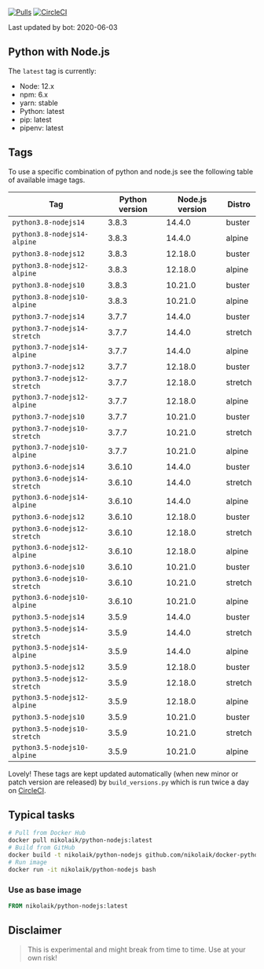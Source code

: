 [![Pulls](https://img.shields.io/docker/pulls/nikolaik/python-nodejs.svg?style=flat-square)](https://hub.docker.com/r/nikolaik/python-nodejs/)
[![CircleCI](https://img.shields.io/circleci/project/github/nikolaik/docker-python-nodejs.svg?style=flat-square)](https://circleci.com/gh/nikolaik/docker-python-nodejs)

Last updated by bot: 2020-06-03

## Python with Node.js
The `latest` tag is currently:

- Node: 12.x
- npm: 6.x
- yarn: stable
- Python: latest
- pip: latest
- pipenv: latest

## Tags
To use a specific combination of python and node.js see the following table of available image tags.

Tag | Python version | Node.js version | Distro
--- | --- | --- | ---
`python3.8-nodejs14` | 3.8.3 | 14.4.0 | buster
`python3.8-nodejs14-alpine` | 3.8.3 | 14.4.0 | alpine
`python3.8-nodejs12` | 3.8.3 | 12.18.0 | buster
`python3.8-nodejs12-alpine` | 3.8.3 | 12.18.0 | alpine
`python3.8-nodejs10` | 3.8.3 | 10.21.0 | buster
`python3.8-nodejs10-alpine` | 3.8.3 | 10.21.0 | alpine
`python3.7-nodejs14` | 3.7.7 | 14.4.0 | buster
`python3.7-nodejs14-stretch` | 3.7.7 | 14.4.0 | stretch
`python3.7-nodejs14-alpine` | 3.7.7 | 14.4.0 | alpine
`python3.7-nodejs12` | 3.7.7 | 12.18.0 | buster
`python3.7-nodejs12-stretch` | 3.7.7 | 12.18.0 | stretch
`python3.7-nodejs12-alpine` | 3.7.7 | 12.18.0 | alpine
`python3.7-nodejs10` | 3.7.7 | 10.21.0 | buster
`python3.7-nodejs10-stretch` | 3.7.7 | 10.21.0 | stretch
`python3.7-nodejs10-alpine` | 3.7.7 | 10.21.0 | alpine
`python3.6-nodejs14` | 3.6.10 | 14.4.0 | buster
`python3.6-nodejs14-stretch` | 3.6.10 | 14.4.0 | stretch
`python3.6-nodejs14-alpine` | 3.6.10 | 14.4.0 | alpine
`python3.6-nodejs12` | 3.6.10 | 12.18.0 | buster
`python3.6-nodejs12-stretch` | 3.6.10 | 12.18.0 | stretch
`python3.6-nodejs12-alpine` | 3.6.10 | 12.18.0 | alpine
`python3.6-nodejs10` | 3.6.10 | 10.21.0 | buster
`python3.6-nodejs10-stretch` | 3.6.10 | 10.21.0 | stretch
`python3.6-nodejs10-alpine` | 3.6.10 | 10.21.0 | alpine
`python3.5-nodejs14` | 3.5.9 | 14.4.0 | buster
`python3.5-nodejs14-stretch` | 3.5.9 | 14.4.0 | stretch
`python3.5-nodejs14-alpine` | 3.5.9 | 14.4.0 | alpine
`python3.5-nodejs12` | 3.5.9 | 12.18.0 | buster
`python3.5-nodejs12-stretch` | 3.5.9 | 12.18.0 | stretch
`python3.5-nodejs12-alpine` | 3.5.9 | 12.18.0 | alpine
`python3.5-nodejs10` | 3.5.9 | 10.21.0 | buster
`python3.5-nodejs10-stretch` | 3.5.9 | 10.21.0 | stretch
`python3.5-nodejs10-alpine` | 3.5.9 | 10.21.0 | alpine

Lovely! These tags are kept updated automatically (when new minor or patch version are released) by `build_versions.py` which is run twice a day on [CircleCI](https://circleci.com/gh/nikolaik/docker-python-nodejs).

## Typical tasks
```bash
# Pull from Docker Hub
docker pull nikolaik/python-nodejs:latest
# Build from GitHub
docker build -t nikolaik/python-nodejs github.com/nikolaik/docker-python-nodejs
# Run image
docker run -it nikolaik/python-nodejs bash
```

### Use as base image
```Dockerfile
FROM nikolaik/python-nodejs:latest
```

## Disclaimer
> This is experimental and might break from time to time. Use at your own risk!
